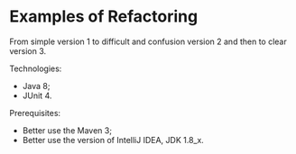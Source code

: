 # Examples of Refactoring

From simple version 1 to difficult and confusion version 2 and then to clear version 3.

Technologies:
- Java 8;
- JUnit 4.

Prerequisites:
- Better use the Maven 3;
- Better use the version of IntelliJ IDEA, JDK 1.8_x.
